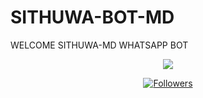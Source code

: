# SITHUWA-BOT-MD

WELCOME SITHUWA-MD WHATSAPP BOT

<p align="center"> <a href="https://github.com/Sithuwa/SITHUWA-BOT-MD"><img align="center" src="https://telegra.ph/file/8f29a27dd91a19c21ae69.jpg"/></a>
 <p align="center">
<a href="https://github.com/sanuwaofficial/AQUABOT-MD"><img title="Followers" src="https://img.shields.io/github/followers/sanuwaofficial?e=flat-square">

